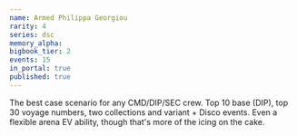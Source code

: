 ```yaml
---
name: Armed Philippa Georgiou
rarity: 4
series: dsc
memory_alpha:
bigbook_tier: 2
events: 15
in_portal: true
published: true
---
```


The best case scenario for any CMD/DIP/SEC crew. Top 10 base (DIP), top 30 voyage numbers, two collections and variant + Disco events. Even a flexible arena EV ability, though that's more of the icing on the cake.
